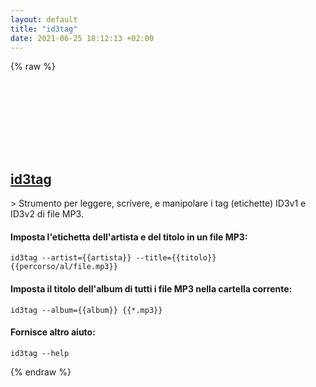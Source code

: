 ```yaml
---
layout: default
title: "id3tag"
date: 2021-06-25 18:12:13 +02:00
---
```

{% raw %}
<h2 id="id3tag">
  <a href="/it/common/id3tag.html">id3tag</a> <a href="#id3tag"><svg class="icon">
    <use href="/assets/images/unicode_sprite.svg#link" />
  </svg></a>
</h2>
> Strumento per leggere, scrivere, e manipolare i tag (etichette) ID3v1 e ID3v2 di file MP3.

#### Imposta l'etichetta dell'artista e del titolo in un file MP3:
```shell
id3tag --artist={{artista}} --title={{titolo}} {{percorso/al/file.mp3}}
```
#### Imposta il titolo dell'album di tutti i file MP3 nella cartella corrente:
```shell
id3tag --album={{album}} {{*.mp3}}
```
#### Fornisce altro aiuto:
```shell
id3tag --help
```
{% endraw %}